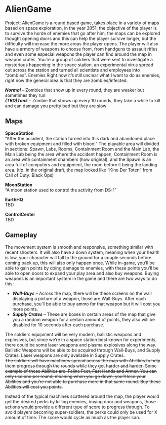 # AlienGame
Project: AlienGame is a round based game, takes place in a variety of maps based on space exploration, in the year 2051, the objective of the player is to survive the horde of enemies that go after him, the maps can be explored thought opening doors and this can help the player survive longer, but the difficulty will increase the more areas the player opens. The player will also have a armory of weapons to choose from, from handguns to assault rifles and even some especial weapons the player can find around the map in weapon crates. You’re a group of soldiers that were sent to investigate a mysterious happening in the space station, an experimental virus spread out across the station and turned all scientists and employees into “zombies”.
Enemies
Right now it’s still unclear what I want to do as enemies, right now the general idea is that they are zombies/infected.

_**Normal**_ – Zombies that show up in every round, they are weaker but sometimes they run  
_**(TBD)Tank**_ – Zombie that shows up every 10 rounds, they take a while to kill and can damage you pretty bad but they are slow

## Maps
**SpaceStation**   
“After the accident, the station turned into this dark and abandoned place with broken equipment and filled with blood.” 
The playable area will divided in sections: Spawn, Labs, Rooms, Containment Room and the Main Lab, the Main Lab being the area where the accident happen, Containment Room is an area with containment chambers (how original), and the Spawn is an area full of computers and equipment, the room before it being the landing area. (tip: in the original draft, the map looked like “Kino Der Toten” from Call of Duty: Black Ops)

**MoonStation**  
“A moon station used to control the activity from DS-1”

**EarthHQ**  
TBD

**ControlCenter**  
TBD

## Gameplay
The movement system is smooth and responsive, something similar with recent shooters. It will also have a down system, meaning when your health is low, your character will fall to the ground for a couple seconds before coming back up, this will also only happen once.
While in-game, you’ll be able to gain points by doing damage to enemies, with these points you’ll be able to open doors to expand your play area and also buy weapons.
Buying weapons is an important system in the game and there are two ways to do this:  
* _**Wall-Buys**_ – Across the map, there will be these screens on the wall displaying a picture of a weapon, those are Wall-Buys. After each purchase, you’ll be able to buy ammo for that weapon but it will cost you more points.  
* _**Supply Crates**_ – These are boxes in certain areas of the map that give you a random weapon for a certain amount of points, they also will be disabled for 10 seconds after each purchase.  

The soldiers equipment will be very modern, ballistic weapons and explosives, but since we’re in a space station best known for experiments, there could be some laser weapons and plasma explosives along the way. Ballistic Weapons will be able to be acquired through Wall-Buys, and Supply Crates. Laser weapons are only available in Supply Crates.  
~~The soldiers will have machines spread across the map with Abilities to help them progress through the rounds while they get harder and harder. Some example of these Abilities are: Feline Feet, Fast Hands and Armor. You can only use one per round, meaning when you go down, you’ll lose your Abilities and you’re not able to purchase more in that same round. Buy these Abilities will cost you points.~~  

Instead of the typical machines scattered around the map, the player would get the desired perks by killing enemies, buying door and weapons, those actions would provide a different type of score to progress through.
To avoid players becoming super-soldiers, the perks could only be used for X amount of time. The score would cycle as much as the player can.
